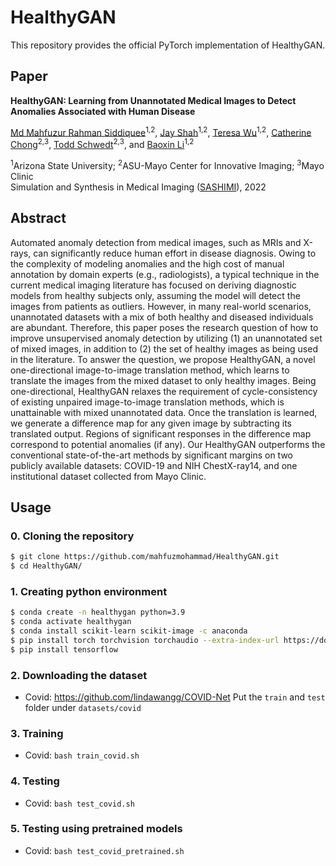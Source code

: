 # HealthyGAN
This repository provides the official PyTorch implementation of HealthyGAN.

## Paper
**HealthyGAN: Learning from Unannotated Medical Images to Detect Anomalies Associated with Human Disease**

[Md Mahfuzur Rahman Siddiquee](https://github.com/mahfuzmohammad)<sup>1,2</sup>, [Jay Shah](https://www.public.asu.edu/~jgshah1/)<sup>1,2</sup>, [Teresa Wu](https://search.asu.edu/profile/342678)<sup>1,2</sup>, [Catherine Chong](https://www.mayo.edu/research/faculty/chong-catherine-cat-ph-d/bio-20146998?_ga=2.180486759.1523948133.1540410816-481891997.1538001956)<sup>2,3</sup>, [Todd Schwedt](https://www.mayo.edu/research/faculty/schwedt-todd-j-m-d/bio-20091053)<sup>2,3</sup>, and [Baoxin Li](https://search.asu.edu/profile/747601)<sup>1,2</sup><br/>

<sup>1</sup>Arizona State University; <sup>2</sup>ASU-Mayo Center for Innovative Imaging; <sup>3</sup>Mayo Clinic<br/>
Simulation and Synthesis in Medical Imaging ([SASHIMI](https://2022.sashimi-workshop.org/)), 2022

## Abstract
Automated anomaly detection from medical images, such as MRIs and X-rays, can significantly reduce human effort in disease diagnosis. Owing to the complexity of modeling anomalies and the high cost of manual annotation by domain experts (e.g., radiologists), a typical technique in the current medical imaging literature has focused on deriving diagnostic models from healthy subjects only, assuming the model will detect the images from patients as outliers. However, in many real-world scenarios, unannotated datasets with a mix of both healthy and diseased individuals are abundant. Therefore, this paper poses the research question of how to improve unsupervised anomaly detection by utilizing (1) an unannotated set of mixed images, in addition to (2) the set of healthy images as being used in the literature. To answer the question, we propose HealthyGAN, a novel one-directional image-to-image translation method, which learns to translate the images from the mixed dataset to only healthy images. Being one-directional, HealthyGAN relaxes the requirement of cycle-consistency of existing unpaired image-to-image translation methods, which is unattainable with mixed unannotated data. Once the translation is learned, we generate a difference map for any given image by subtracting its translated output. Regions of significant responses in the difference map correspond to potential anomalies (if any). Our HealthyGAN outperforms the conventional state-of-the-art methods by significant margins on two publicly available datasets: COVID-19 and NIH ChestX-ray14, and one institutional dataset collected from Mayo Clinic.

## Usage

### 0. Cloning the repository

```bash
$ git clone https://github.com/mahfuzmohammad/HealthyGAN.git
$ cd HealthyGAN/
```

### 1. Creating python environment

```bash
$ conda create -n healthygan python=3.9
$ conda activate healthygan
$ conda install scikit-learn scikit-image -c anaconda
$ pip install torch torchvision torchaudio --extra-index-url https://download.pytorch.org/whl/cu116
$ pip install tensorflow
```

### 2. Downloading the dataset

- Covid: https://github.com/lindawangg/COVID-Net
Put the `train` and `test` folder under `datasets/covid`

### 3. Training

- Covid: `bash train_covid.sh`

### 4. Testing

- Covid: `bash test_covid.sh`

### 5. Testing using pretrained models

- Covid: `bash test_covid_pretrained.sh`
